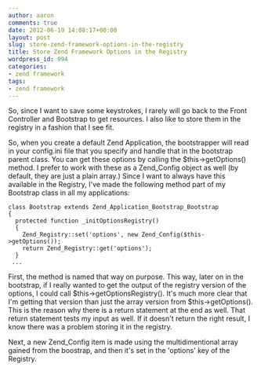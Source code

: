 ```yaml
---
author: aaron
comments: true
date: 2012-06-19 14:08:17+00:00
layout: post
slug: store-zend-framework-options-in-the-registry
title: Store Zend Framework Options in the Registry
wordpress_id: 994
categories:
- zend framework
tags:
- zend framework
---
```


So, since I want to save some keystrokes, I rarely will go back to the Front Controller and Bootstrap to get resources.  I also like to store them in the registry in a fashion that I see fit.  

So, when you create a default Zend Application, the bootstrapper will read in your config.ini file that you specify and handle that in the bootstrap parent class.  You can get these options by calling the $this->getOptions() method. I prefer to work with these as a Zend_Config object as well (by default, they are just a plain array.) Since I want to always have this available in the Registry, I've made the following method part of my Bootstrap class in all my applications:


    
    
    class Bootstrap extends Zend_Application_Bootstrap_Bootstrap
    {
      protected function _initOptionsRegistry()
      {
        Zend_Registry::set('options', new Zend_Config($this->getOptions());
        return Zend_Registry::get('options');
      }
     ...
    



First, the method is named that way on purpose.  This way, later on in the bootstrap, if I really wanted to get the output of the registry version of the options, I could call $this->getOptionsRegistry().  It's much more clear that I'm getting that version than just the array version from $this->getOptions().  This is the reason why there is a return statement at the end as well.  That return statement tests my input as well.  If it doesn't return the right result, I know there was a problem storing it in the registry.

Next, a new Zend_Config item is made using the multidimentional array gained from the boostrap, and then it's set in the 'options' key of the Registry.
